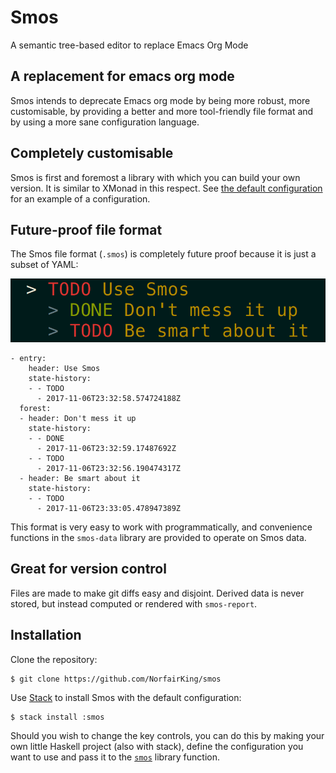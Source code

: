 # Smos

A semantic tree-based editor to replace Emacs Org Mode

## A replacement for emacs org mode

Smos intends to deprecate Emacs org mode by being more robust, more
customisable, by providing a better and more tool-friendly file
format and by using a more sane configuration language.

## Completely customisable

Smos is first and foremost a library with which you can build your own version.
It is similar to XMonad in this respect.
See [the default configuration](https://github.com/NorfairKing/smos/blob/development/smos/src/Smos/Default.hs)
for an example of a configuration.

## Future-proof file format

The Smos file format (`.smos`) is completely future proof because it is just
a subset of YAML:

![Example](smos.png)

```
- entry:
    header: Use Smos
    state-history:
    - - TODO
      - 2017-11-06T23:32:58.574724188Z
  forest:
  - header: Don't mess it up
    state-history:
    - - DONE
      - 2017-11-06T23:32:59.17487692Z
    - - TODO
      - 2017-11-06T23:32:56.190474317Z
  - header: Be smart about it
    state-history:
    - - TODO
      - 2017-11-06T23:33:05.478947389Z
```

This format is very easy to work with programmatically, and convenience
functions in the `smos-data` library are provided to operate on Smos data.

## Great for version control

Files are made to make git diffs easy and disjoint.
Derived data is never stored, but instead computed or rendered with `smos-report`.

## Installation

Clone the repository:

```
$ git clone https://github.com/NorfairKing/smos
```

Use [Stack](haskellstack.org) to install Smos with the default configuration:

```
$ stack install :smos
```

Should you wish to change the key controls, you can do this by making your own
little Haskell project (also with stack), define the configuration you want to
use and pass it to the [`smos`](https://github.com/NorfairKing/smos/blob/development/smos/src/Smos.hs#L29)
library function.
